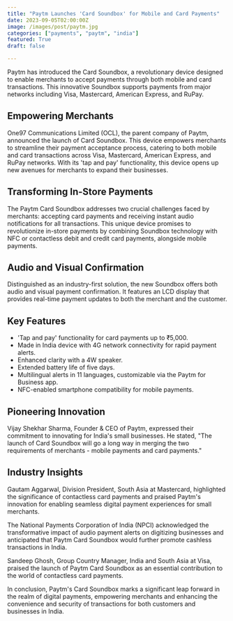 ```yaml
---
title: "Paytm Launches 'Card Soundbox' for Mobile and Card Payments"
date: 2023-09-05T02:00:00Z
image: /images/post/paytm.jpg
categories: ["payments", "paytm", "india"]
featured: True
draft: false

---
```



Paytm has introduced the Card Soundbox, a revolutionary device designed to enable merchants to accept payments through both mobile and card transactions. This innovative Soundbox supports payments from major networks including Visa, Mastercard, American Express, and RuPay.

## Empowering Merchants

One97 Communications Limited (OCL), the parent company of Paytm, announced the launch of Card Soundbox. This device empowers merchants to streamline their payment acceptance process, catering to both mobile and card transactions across Visa, Mastercard, American Express, and RuPay networks. With its 'tap and pay' functionality, this device opens up new avenues for merchants to expand their businesses.

## Transforming In-Store Payments

The Paytm Card Soundbox addresses two crucial challenges faced by merchants: accepting card payments and receiving instant audio notifications for all transactions. This unique device promises to revolutionize in-store payments by combining Soundbox technology with NFC or contactless debit and credit card payments, alongside mobile payments.

## Audio and Visual Confirmation

Distinguished as an industry-first solution, the new Soundbox offers both audio and visual payment confirmation. It features an LCD display that provides real-time payment updates to both the merchant and the customer.

## Key Features

- 'Tap and pay' functionality for card payments up to ₹5,000.
- Made in India device with 4G network connectivity for rapid payment alerts.
- Enhanced clarity with a 4W speaker.
- Extended battery life of five days.
- Multilingual alerts in 11 languages, customizable via the Paytm for Business app.
- NFC-enabled smartphone compatibility for mobile payments.

## Pioneering Innovation

Vijay Shekhar Sharma, Founder & CEO of Paytm, expressed their commitment to innovating for India's small businesses. He stated, "The launch of Card Soundbox will go a long way in merging the two requirements of merchants - mobile payments and card payments."

## Industry Insights

Gautam Aggarwal, Division President, South Asia at Mastercard, highlighted the significance of contactless card payments and praised Paytm's innovation for enabling seamless digital payment experiences for small merchants.

The National Payments Corporation of India (NPCI) acknowledged the transformative impact of audio payment alerts on digitizing businesses and anticipated that Paytm Card Soundbox would further promote cashless transactions in India.

Sandeep Ghosh, Group Country Manager, India and South Asia at Visa, praised the launch of Paytm Card Soundbox as an essential contribution to the world of contactless card payments.

In conclusion, Paytm's Card Soundbox marks a significant leap forward in the realm of digital payments, empowering merchants and enhancing the convenience and security of transactions for both customers and businesses in India.
